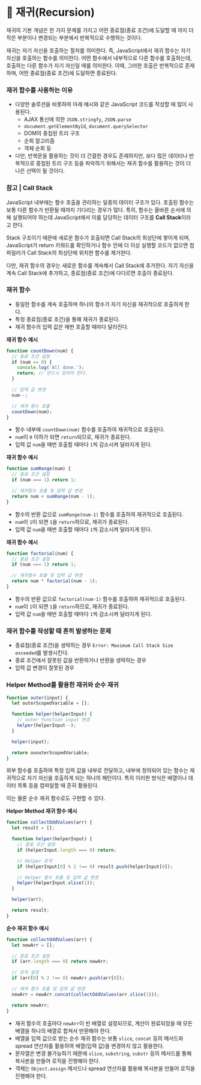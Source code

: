# 🧩 재귀(Recursion)

재귀의 기본 개념은 한 가지 문제를 가지고 어떤 종료점(종료 조건)에 도달할 때 까지 더 작은 부분이나 변경되는 부분에서 반복적으로 수행하는 것이다.

재귀는 자기 자신을 호출하는 절차를 의미한다. 즉, JavaScript에서 재귀 함수는 자기 자신을 호출하는 함수를 의미한다. 어떤 함수에서 내부적으로 다른 함수를 호출하는데, 호출하는 다른 함수가 자기 자신일 때를 의미한다. 이때, 그러한 호출은 반복적으로 존재하며, 어떤 종료점(종료 조건)에 도달하면 종료된다.

### 재귀 함수를 사용하는 이유

- 다양한 솔루션을 비롯하여 아래 예시와 같은 JavaScript 코드를 작성할 때 많이 사용된다.
  - AJAX 통신에 의한 `JSON.stringfy`, `JSON.parse`
  - `document.getElementById`, `document.querySelector`
  - DOM의 중첩된 트리 구조
  - 순회 알고리즘
  - 객체 순회 등
- 다만, 반복문을 활용하는 것이 더 간결한 경우도 존재하지만, 보다 많은 데이터나 반복적으로 중첩된 트리 구조 등을 파악하기 위해서는 재귀 함수를 활용하는 것이 더 나은 선택이 될 것이다.

### 참고 | Call Stack

JavaScript 내부에는 함수 호출을 관리하는 일종의 데이터 구조가 있다. 호출된 함수는 보통 다른 함수가 반환될 때까지 기다리는 경우가 많다. 특히, 함수는 올바른 순서에 의해 실행되어야 하는데 JavaScript에서 이를 담당하는 데이터 구조를 **Call Stack**이라고 한다.

Stack 구조이기 때문에 새로운 함수가 호출되면 Call Stack의 최상단에 쌓이게 되며, JavaScript가 return 키워드를 확인하거나 함수 안에 더 이상 실행할 코드가 없으면 컴파일러가 Call Stack의 최상단에 위치한 함수를 제거한다.

다만, 재귀 함수의 경우는 새로운 함수를 계속해서 Call Stack에 추가한다. 자기 자신을 계속 Call Stack에 추가하고, 종료점(종료 조건)에 다다르면 호출이 종료된다.

### 재귀 함수

- 동일한 함수를 계속 호출하며 하나의 함수가 자기 자신을 재귀적으로 호출하게 한다.
- 특정 종료점(종료 조건)을 통해 재귀가 종료된다.
- 재귀 함수의 입력 값은 매번 호출할 때마다 달라진다.

**재귀 함수 예시**

```jsx
function countDown(num) {
  // 종료 조건 설정
  if (num <= 0) {
    console.log('All done.');
    return; // 반드시 있어야 한다.
  }

  // 입력 값 변경
  num--;

  // 재귀 함수 호출
  countDown(num);
}
```

- 함수 내부에 `countDown(num)` 함수를 호출하여 재귀적으로 호출된다.
- `num`이 `0` 이하가 되면 `return`되므로, 재귀가 종료된다.
- 입력 값 `num`을 매번 호출할 때마다 `1`씩 감소시켜 달라지게 된다.

**재귀 함수 예시**

```jsx
function sumRange(num) {
  // 종료 조건 설정
  if (num === 1) return 1;

  // 재귀함수 호출 및 입력 값 변경
  return num + sumRange(num - 1);
}
```

- 함수의 반환 값으로 `sumRange(num-1)` 함수를 호출하여 재귀적으로 호출된다.
- `num`이 `1`이 되면 `1`을 `return`하므로, 재귀가 종료된다.
- 입력 값 `num`을 매번 호출할 때마다 `1`씩 감소시켜 달라지게 된다.

**재귀 함수 예시**

```jsx
function factorial(num) {
  // 종료 조건 설정
  if (num === 1) return 1;

  // 재귀함수 호출 및 입력 값 변경
  return num * factorial(num - 1);
}
```

- 함수의 반환 값으로 `factorial(num-1)` 함수를 호출하여 재귀적으로 호출된다.
- `num`이 `1`이 되면 `1`을 `return`하므로, 재귀가 종료된다.
- 입력 값 `num`을 매번 호출할 때마다 `1`씩 감소시켜 달라지게 된다.

### 재귀 함수를 작성할 때 흔히 발생하는 문제

- 종료점(종료 조건)을 생략하는 경우
  `Error: Maximum Call Stack Size exceeded`를 발생시킨다.
- 종료 조건에서 잘못된 값을 반환하거나 반환을 생략하는 경우
- 입력 값 변경이 잘못된 경우

### Helper Method를 활용한 재귀와 순수 재귀

```jsx
function outer(input) {
  let outerScopedVariable = [];

  function helper(helperInput) {
    // outer function input 변경
    helper(helperInput--);
  }

  helper(input);

  return ououterScopedVariable;
}
```

외부 함수를 호출하여 특정 입력 값을 내부로 전달하고, 내부에 정의되어 있는 함수는 재귀적으로 자기 자신을 호출하게 되는 하나의 패턴이다. 특히 이러한 방식은 배열이나 데이터 목록 등을 컴파일할 때 흔히 활용된다.

이는 물론 순수 재귀 함수로도 구현할 수 있다.

**Helper Method 재귀 함수 예시**

```jsx
function collectOddValues(arr) {
  let result = [];

  function helper(helperInput) {
    // 종료 조건 설정
    if (helperInput.length === 0) return;

    // Helper 로직
    if (helperInput[0] % 2 !== 0) result.push(helperInput[0]);

    // Helper 함수 호출 및 입력 값 변경
    helper(helperInput.slice(1));
  }

  helper(arr);

  return result;
}
```

**순수 재귀 함수 예시**

```jsx
function collectOddValues(arr) {
  let newArr = [];

  // 종료 조건 설정
  if (arr.length === 0) return newArr;

  // 로직 설정
  if (arr[0] % 2 !== 0) newArr.push(arr[0]);

  // 재귀 함수 호출 및 입력 값 변경
  newArr = newArr.concat(collectOddValues(arr.slice(1)));

  return newArr;
}
```

- 재귀 함수의 호출마다 `newArr`이 빈 배열로 설정되므로, 계산이 완료되었을 때 모든 배열을 하나의 배열로 합쳐서 반환해야 한다.
- 배열을 입력 값으로 받는 순수 재귀 함수는 보통 `slice`, `concat` 등의 메서드와 spread 연산자를 활용하여 배열(입력 값)을 변경하지 않고 활용한다.
- 문자열은 변경 불가능하기 때문에 `slice`, `substring`, `substr` 등의 메서드를 통해 복사본을 만들어 로직을 진행해야 한다.
- 객체는 `Object.assign` 메서드나 spread 연산자를 활용해 복사본을 만들어 로직을 진행해야 한다.
